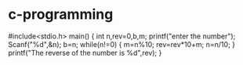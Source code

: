 # c-programming
#include<stdio.h>
main()
{
  int n,rev=0,b,m;
  printf("enter the number");
  Scanf("%d",&n);
  b=n;
  while(n!=0)
  {
      m=n%10;
      rev=rev*10+m;
      n=n/10;
   }
   printf("The reverse of the number is %d",rev);
 }
   
